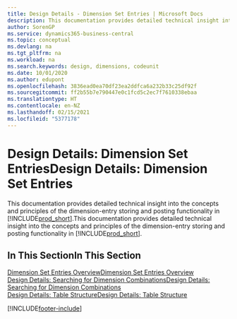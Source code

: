 ```yaml
---
title: Design Details - Dimension Set Entries | Microsoft Docs
description: This documentation provides detailed technical insight into the concepts and principles that are used to redesign the dimension entry storing and posting feature.
author: SorenGP
ms.service: dynamics365-business-central
ms.topic: conceptual
ms.devlang: na
ms.tgt_pltfrm: na
ms.workload: na
ms.search.keywords: design, dimensions, codeunit
ms.date: 10/01/2020
ms.author: edupont
ms.openlocfilehash: 3836ead0ea70df23ea2ddfca6a232b33c25df92f
ms.sourcegitcommit: ff2b55b7e790447e0c1fcd5c2ec7f7610338ebaa
ms.translationtype: HT
ms.contentlocale: en-NZ
ms.lasthandoff: 02/15/2021
ms.locfileid: "5377178"
---
```

# <a name="design-details-dimension-set-entries"></a><span data-ttu-id="cb6c0-103">Design Details: Dimension Set Entries</span><span class="sxs-lookup"><span data-stu-id="cb6c0-103">Design Details: Dimension Set Entries</span></span>
<span data-ttu-id="cb6c0-104">This documentation provides detailed technical insight into the concepts and principles of the dimension-entry storing and posting functionality in [!INCLUDE[prod_short](includes/prod_short.md)].</span><span class="sxs-lookup"><span data-stu-id="cb6c0-104">This documentation provides detailed technical insight into the concepts and principles of the dimension-entry storing and posting functionality in [!INCLUDE[prod_short](includes/prod_short.md)].</span></span>

## <a name="in-this-section"></a><span data-ttu-id="cb6c0-105">In This Section</span><span class="sxs-lookup"><span data-stu-id="cb6c0-105">In This Section</span></span>  
[<span data-ttu-id="cb6c0-106">Dimension Set Entries Overview</span><span class="sxs-lookup"><span data-stu-id="cb6c0-106">Dimension Set Entries Overview</span></span>](design-details-dimension-set-entries-overview.md)  
[<span data-ttu-id="cb6c0-107">Design Details: Searching for Dimension Combinations</span><span class="sxs-lookup"><span data-stu-id="cb6c0-107">Design Details: Searching for Dimension Combinations</span></span>](design-details-searching-for-dimension-combinations.md)  
[<span data-ttu-id="cb6c0-108">Design Details: Table Structure</span><span class="sxs-lookup"><span data-stu-id="cb6c0-108">Design Details: Table Structure</span></span>](design-details-table-structure.md)  


[!INCLUDE[footer-include](includes/footer-banner.md)]
